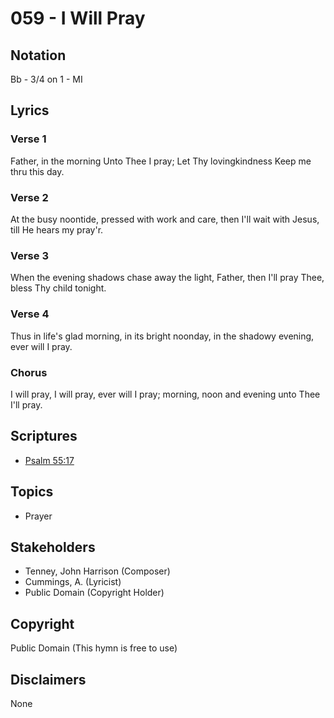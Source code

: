 # 059 - I Will Pray

## Notation

Bb - 3/4 on 1 - MI

## Lyrics

### Verse 1

Father, in the morning Unto Thee I pray; Let Thy lovingkindness Keep me thru this day. 

### Verse 2

At the busy noontide, pressed with work and care, then I'll wait with Jesus, till He hears my pray'r.

### Verse 3

When the evening shadows chase away the light, Father, then I'll pray Thee, bless Thy child tonight.

### Verse 4

Thus in life's glad morning, in its bright noonday, in the shadowy evening, ever will I pray.

### Chorus

I will pray, I will pray, ever will I pray; morning, noon and evening unto Thee I'll pray.


## Scriptures

- [Psalm 55:17](https://www.biblegateway.com/passage/?search=Psalm%2055%3A17)

## Topics

- Prayer

## Stakeholders

- Tenney, John Harrison (Composer)
- Cummings, A. (Lyricist)
- Public Domain (Copyright Holder)

## Copyright

Public Domain
(This hymn is free to use)

## Disclaimers

None

